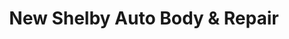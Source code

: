---
title: "New Shelby Auto Body & Repair"
url: /east-boston/new-shelby-auto-body-und-repair/
shop: Autowerkstatt
---